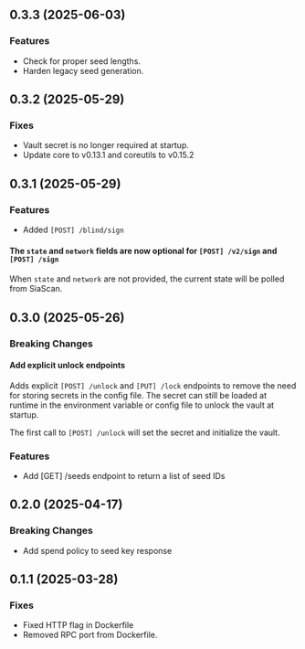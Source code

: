 ## 0.3.3 (2025-06-03)

### Features

- Check for proper seed lengths.
- Harden legacy seed generation.

## 0.3.2 (2025-05-29)

### Fixes

- Vault secret is no longer required at startup.
- Update core to v0.13.1 and coreutils to v0.15.2

## 0.3.1 (2025-05-29)

### Features

- Added `[POST] /blind/sign`

#### The `state` and `network` fields are now optional for `[POST] /v2/sign` and `[POST] /sign`

When `state` and `network` are not provided, the current state will be polled from SiaScan.

## 0.3.0 (2025-05-26)

### Breaking Changes

#### Add explicit unlock endpoints

Adds explicit `[POST] /unlock` and `[PUT] /lock` endpoints to remove the need for storing secrets in the config file. The secret can still be loaded at runtime in the environment variable or config file to unlock the vault at startup.

The first call to `[POST] /unlock` will set the secret and initialize the vault.

### Features

- Add [GET] /seeds endpoint to return a list of seed IDs

## 0.2.0 (2025-04-17)

### Breaking Changes

- Add spend policy to seed key response

## 0.1.1 (2025-03-28)

### Fixes

- Fixed HTTP flag in Dockerfile
- Removed RPC port from Dockerfile.
